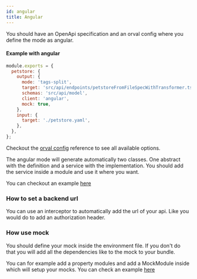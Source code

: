 ```yaml
---
id: angular
title: Angular
---
```


You should have an OpenApi specification and an orval config where you define the mode as angular.

#### Example with angular

```js
module.exports = {
  petstore: {
    output: {
      mode: 'tags-split',
      target: 'src/api/endpoints/petstoreFromFileSpecWithTransformer.ts',
      schemas: 'src/api/model',
      client: 'angular',
      mock: true,
    },
    input: {
      target: './petstore.yaml',
    },
  },
};
```

Checkout the [orval config](../reference/orval-config) reference to see all available options.

The angular mode will generate automatically two classes. One abstract with the definition and a service with the implementation. You should add the service inside a module and use it where you want.

You can checkout an example <a href="https://github.com/anymaniax/orval/tree/master/samples/angular-app" target="_blank">here</a>

### How to set a backend url

You can use an interceptor to automatically add the url of your api. Like you would do to add an authorization header.

### How use mock

You should define your mock inside the environment file. If you don't do that you will add all the dependencies like to the mock to your bundle.

You can for example add a property modules and add a MockModule inside which will setup your mocks. You can check an example <a href="https://github.com/anymaniax/orval/tree/master/samples/angular-app/src/api/mocks" target="_blank">here</a>
